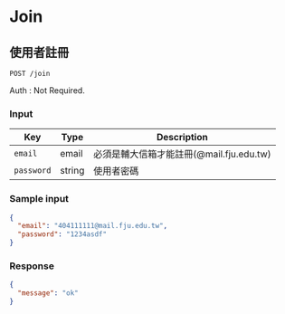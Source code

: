 # Join

## 使用者註冊

```
POST /join
```

Auth : Not Required.

### Input

| Key | Type | Description |
| --- | --- | --- |
| `email` | email | 必須是輔大信箱才能註冊(@mail.fju.edu.tw) |
| `password` | string | 使用者密碼 |

### Sample input

```json
{
  "email": "404111111@mail.fju.edu.tw",
  "password": "1234asdf"
}
```

### Response

```json
{
  "message": "ok"
}
```